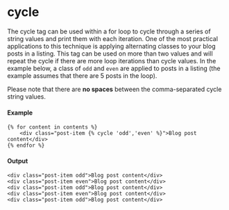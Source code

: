 # cycle
The cycle tag can be used within a for loop to cycle through a series of string values and print them with each iteration. One of the most practical applications to this technique is applying alternating classes to your blog posts in a listing. This tag can be used on more than two values and will repeat the cycle if there are more loop iterations than cycle values. In the example below, a class of `odd` and `even` are applied to posts in a listing (the example assumes that there are 5 posts in the loop).

Please note that there are **no spaces** between the comma-separated cycle string values.

#### Example
```jinja2
{% for content in contents %}
    <div class="post-item {% cycle 'odd','even' %}">Blog post content</div>
{% endfor %}
```

#### Output
```jinja2
<div class="post-item odd">Blog post content</div>
<div class="post-item even">Blog post content</div>
<div class="post-item odd">Blog post content</div>
<div class="post-item even">Blog post content</div>
<div class="post-item odd">Blog post content</div>
```

